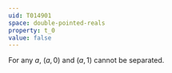 ```yaml
---
uid: T014901
space: double-pointed-reals
property: t_0
value: false
---
```

For any $a$, $(a,0)$ and $(a,1)$ cannot be separated.

